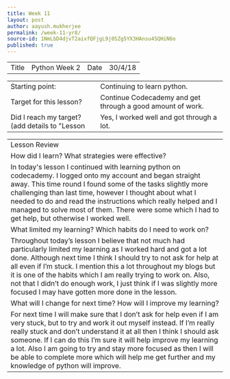 ```yaml
---
title: Week 11
layout: post
author: aayush.mukherjee
permalink: /week-11-yr8/
source-id: 1NmLbD4djvT2aixfQFjgL9j0SZg5YX3HAnsu4SQHiN6o
published: true
---
```

<table>
  <tr>
    <td>Title</td>
    <td>Python Week 2</td>
    <td>Date</td>
    <td>30/4/18</td>
  </tr>
</table>


<table>
  <tr>
    <td>Starting point:</td>
    <td>Continuing to learn python.</td>
  </tr>
  <tr>
    <td>Target for this lesson?</td>
    <td>Continue Codecademy and get through a good amount of work.</td>
  </tr>
  <tr>
    <td>Did I reach my target? 
(add details to "Lesson </td>
    <td>Yes, I worked well and got through a lot.</td>
  </tr>
</table>


<table>
  <tr>
    <td>Lesson Review</td>
  </tr>
  <tr>
    <td>How did I learn? What strategies were effective?</td>
  </tr>
  <tr>
    <td>In today's lesson I continued with learning python on codecademy. I logged onto my account and began straight away. This time round I found some of the tasks slightly more challenging than last time, however I thought about what I needed to do and read the instructions which really helped and I managed to solve most of them. There were some which I had to get help, but otherwise I worked well.</td>
  </tr>
  <tr>
    <td>What limited my learning? Which habits do I need to work on?</td>
  </tr>
  <tr>
    <td>Throughout today’s lesson I believe that not much had particularly limited my learning as I worked hard and got a lot done. Although next time I think I should try to not ask for help at all even if I’m stuck. I mention this a lot throughout my blogs but it is one of the habits which I am really trying to work on. Also, not that I didn’t do enough work, I just think if I was slightly more focused I may have gotten more done in the lesson. </td>
  </tr>
  <tr>
    <td>What will I change for next time? How will I improve my learning?</td>
  </tr>
  <tr>
    <td>For next time I will make sure that I don’t ask for help even if I am very stuck, but to try and work it out myself instead. If I’m really really stuck and don’t understand it at all  then I think I should ask someone. If I can do this I’m sure it will help improve my learning a lot. Also I am going to try and stay more focused as then I will be able to complete more which will help me get further and my knowledge of python will improve.</td>
  </tr>
</table>



